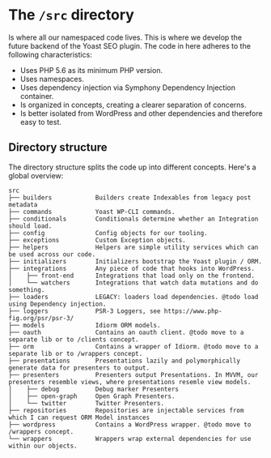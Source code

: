 # The `/src` directory

Is where all our namespaced code lives. This is where we develop the future backend of the Yoast SEO plugin. The code in here adheres to the following characteristics:
- Uses PHP 5.6 as its minimum PHP version.
- Uses namespaces.
- Uses dependency injection via Symphony Dependency Injection container.
- Is organized in concepts, creating a clearer separation of concerns.
- Is better isolated from WordPress and other dependencies and therefore easy to test.

## Directory structure

The directory structure splits the code up into different concepts. Here's a global overview:

```
src
├── builders            Builders create Indexables from legacy post metadata 
├── commands            Yoast WP-CLI commands.
├── conditionals        Conditionals determine whether an Integration should load.
├── config              Config objects for our tooling.
├── exceptions          Custom Exception objects.
├── helpers             Helpers are simple utility services which can be used across our code.
├── initializers        Initializers bootstrap the Yoast plugin / ORM.
├── integrations        Any piece of code that hooks into WordPress.
│    ├── front-end      Integrations that load only on the frontend.
│    └── watchers       Integrations that watch data mutations and do something.
├── loaders             LEGACY: loaders load dependencies. @todo load using Dependency injection.
├── loggers             PSR-3 Loggers, see https://www.php-fig.org/psr/psr-3/
├── models              Idiorm ORM models.
├── oauth               Contains an oauth client. @todo move to a separate lib or to /clients concept.
├── orm                 Contains a wrapper of Idiorm. @todo move to a separate lib or to /wrappers concept.
├── presentations       Presentations lazily and polymorphically generate data for presenters to output.
├── presenters          Presenters output Presentations. In MVVM, our presenters resemble views, where presentations resemle view models.
│    ├── debug          Debug marker Presenters
│    ├── open-graph     Open Graph Presenters.
│    └── twitter        Twitter Presenters.
├── repositories        Repositories are injectable services from which I can request ORM Model instances
├── wordpress           Contains a WordPress wrapper. @todo move to /wrappers concept.
└── wrappers            Wrappers wrap external dependencies for use within our objects.
```
